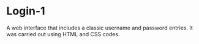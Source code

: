 # Login-1

A web interface that includes a classic username and password entries. It was carried out using HTML and CSS codes.

